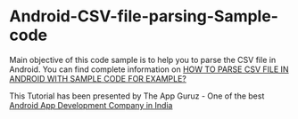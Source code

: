 Android-CSV-file-parsing-Sample-code
====================================

Main objective of this code sample is to help you to parse the CSV file in Android.
You can find complete information on <a href="http://www.theappguruz.com/blog/parse-csv-file-in-android-example-sample-code">HOW TO PARSE CSV FILE IN ANDROID WITH SAMPLE CODE FOR EXAMPLE?</a>


This Tutorial has been presented by The App Guruz - One of the best <a href="http://www.theappguruz.com/android-app-development/">Android App Development Company in India</a>

